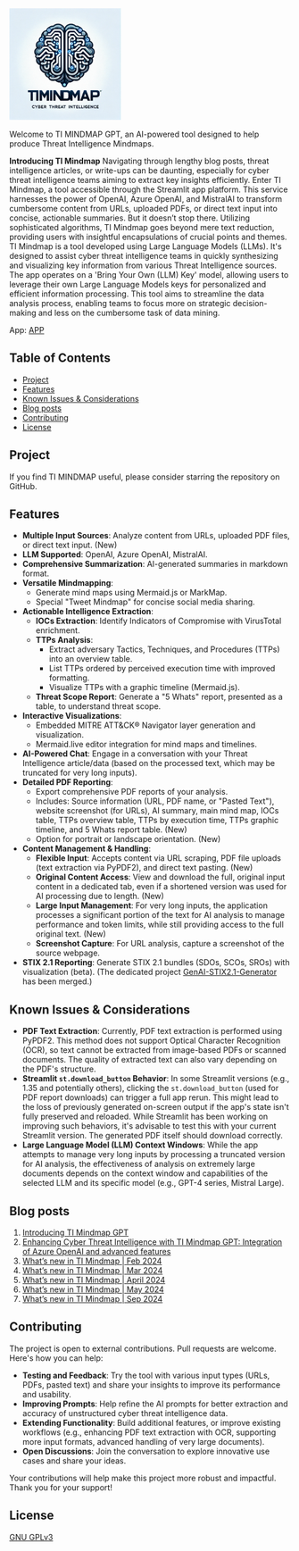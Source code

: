 <img src="docs & media/images/logoTIMINDMAPGPT-small.png" alt="TI MINDMAP GPT" width="200" height="200"/>

Welcome to TI MINDMAP GPT, an AI-powered tool designed to help produce Threat Intelligence Mindmaps.

**Introducing TI Mindmap**
Navigating through lengthy blog posts, threat intelligence articles, or write-ups can be daunting, especially for cyber threat intelligence teams aiming to extract key insights efficiently. Enter TI Mindmap, a tool accessible through the Streamlit app platform. This service harnesses the power of OpenAI, Azure OpenAI, and MistralAI to transform cumbersome content from URLs, uploaded PDFs, or direct text input into concise, actionable summaries. But it doesn’t stop there. Utilizing sophisticated algorithms, TI Mindmap goes beyond mere text reduction, providing users with insightful encapsulations of crucial points and themes.
TI Mindmap is a tool developed using Large Language Models (LLMs). It's designed to assist cyber threat intelligence teams in quickly synthesizing and visualizing key information from various Threat Intelligence sources.
The app operates on a 'Bring Your Own (LLM) Key' model, allowing users to leverage their own Large Language Models keys for personalized and efficient information processing.
This tool aims to streamline the data analysis process, enabling teams to focus more on strategic decision-making and less on the cumbersome task of data mining.

App: [APP](https://ti-mindmap-gpt.streamlit.app/)

## Table of Contents
- [Project](#project)
- [Features](#features)
- [Known Issues & Considerations](#known-issues--considerations)
- [Blog posts](#blog-posts)
- [Contributing](#contributing)
- [License](#license)

## Project

If you find TI MINDMAP useful, please consider starring the repository on GitHub.

## Features
- **Multiple Input Sources**: Analyze content from URLs, uploaded PDF files, or direct text input. (New)
- **LLM Supported**: OpenAI, Azure OpenAI, MistralAI.
- **Comprehensive Summarization**: AI-generated summaries in markdown format.
- **Versatile Mindmapping**:
    - Generate mind maps using Mermaid.js or MarkMap.
    - Special "Tweet Mindmap" for concise social media sharing.
- **Actionable Intelligence Extraction**:
    - **IOCs Extraction**: Identify Indicators of Compromise with VirusTotal enrichment.
    - **TTPs Analysis**:
        - Extract adversary Tactics, Techniques, and Procedures (TTPs) into an overview table.
        - List TTPs ordered by perceived execution time with improved formatting.
        - Visualize TTPs with a graphic timeline (Mermaid.js).
    - **Threat Scope Report**: Generate a "5 Whats" report, presented as a table, to understand threat scope.
- **Interactive Visualizations**:
    - Embedded MITRE ATT&CK® Navigator layer generation and visualization.
    - Mermaid.live editor integration for mind maps and timelines.
- **AI-Powered Chat**: Engage in a conversation with your Threat Intelligence article/data (based on the processed text, which may be truncated for very long inputs).
- **Detailed PDF Reporting**:
    - Export comprehensive PDF reports of your analysis.
    - Includes: Source information (URL, PDF name, or "Pasted Text"), website screenshot (for URLs), AI summary, main mind map, IOCs table, TTPs overview table, TTPs by execution time, TTPs graphic timeline, and 5 Whats report table. (New)
    - Option for portrait or landscape orientation. (New)
- **Content Management & Handling**:
    - **Flexible Input**: Accepts content via URL scraping, PDF file uploads (text extraction via PyPDF2), and direct text pasting. (New)
    - **Original Content Access**: View and download the full, original input content in a dedicated tab, even if a shortened version was used for AI processing due to length. (New)
    - **Large Input Management**: For very long inputs, the application processes a significant portion of the text for AI analysis to manage performance and token limits, while still providing access to the full original text. (New)
    - **Screenshot Capture**: For URL analysis, capture a screenshot of the source webpage.
- **STIX 2.1 Reporting**: Generate STIX 2.1 bundles (SDOs, SCOs, SROs) with visualization (beta). (The dedicated project [GenAI-STIX2.1-Generator](https://github.com/format81/GenAI-STIX2.1-Generator/) has been merged.)

## Known Issues & Considerations
- **PDF Text Extraction**: Currently, PDF text extraction is performed using PyPDF2. This method does not support Optical Character Recognition (OCR), so text cannot be extracted from image-based PDFs or scanned documents. The quality of extracted text can also vary depending on the PDF's structure.
- **Streamlit `st.download_button` Behavior**: In some Streamlit versions (e.g., 1.35 and potentially others), clicking the `st.download_button` (used for PDF report downloads) can trigger a full app rerun. This might lead to the loss of previously generated on-screen output if the app's state isn't fully preserved and reloaded. While Streamlit has been working on improving such behaviors, it's advisable to test this with your current Streamlit version. The generated PDF itself should download correctly.
- **Large Language Model (LLM) Context Windows**: While the app attempts to manage very long inputs by processing a truncated version for AI analysis, the effectiveness of analysis on extremely large documents depends on the context window and capabilities of the selected LLM and its specific model (e.g., GPT-4 series, Mistral Large).

## Blog posts
1. [Introducing TI Mindmap GPT](https://medium.com/@antonio.formato/introducing-ti-mindmap-gpt-6f433f140488)
2. [Enhancing Cyber Threat Intelligence with TI Mindmap GPT: Integration of Azure OpenAI and advanced features](https://medium.com/microsoftazure/enhancing-cyber-threat-intelligence-with-ti-mindmap-gpt-integration-of-azure-openai-and-advanced-94121ed66ac4)
3. [What’s new in TI Mindmap | Feb 2024](https://medium.com/@antonio.formato/whats-new-in-ti-mindmap-feb-2024-14cf3b383833)
4. [What’s new in TI Mindmap | Mar 2024](https://medium.com/@antonio.formato/whats-new-in-ti-mindmap-mar-2024-3712f38c6dd6)
5. [What’s new in TI Mindmap | April 2024](https://medium.com/@antonio.formato/whats-new-in-ti-mindmap-april-2024-29e1bfb88ae5)
6. [What’s new in TI Mindmap | May 2024](https://medium.com/@antonio.formato/whats-new-in-ti-mindmap-may-2024-3af9e8d90be8)
7. [What’s new in TI Mindmap | Sep 2024](https://medium.com/@antonio.formato/whats-new-in-ti-mindmap-sep-2024-1f3ce3197789)

## Contributing

The project is open to external contributions. Pull requests are welcome.
Here's how you can help:

- **Testing and Feedback**: Try the tool with various input types (URLs, PDFs, pasted text) and share your insights to improve its performance and usability.
- **Improving Prompts**: Help refine the AI prompts for better extraction and accuracy of unstructured cyber threat intelligence data.
- **Extending Functionality**: Build additional features, or improve existing workflows (e.g., enhancing PDF text extraction with OCR, supporting more input formats, advanced handling of very large documents).
- **Open Discussions**: Join the conversation to explore innovative use cases and share your ideas.

Your contributions will help make this project more robust and impactful. Thank you for your support!

## License

[GNU GPLv3](https://choosealicense.com/licenses/gpl-3.0/)
